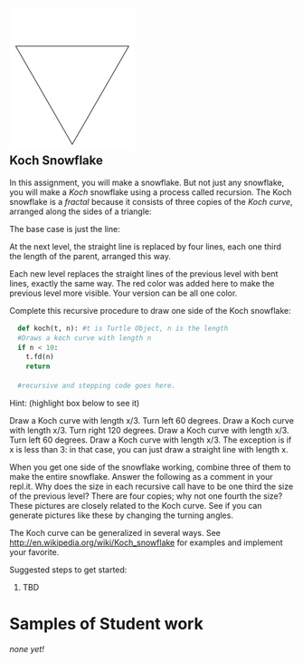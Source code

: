 ![](kochflake.gif)   
Koch Snowflake
--------------
In this assignment, you will  make a snowflake. But not just any snowflake, you will make a *Koch* snowflake using a process called recursion. The Koch snowflake is a *fractal* because it consists of three copies of the *Koch curve*, arranged along the sides of a triangle:


The base case is just the line:

At the next level, the straight line is replaced by four lines, each one third the length of the parent, arranged this way.

Each new level replaces the straight lines of the previous level with bent lines, exactly the same way.
The red color was added here to make the previous level more visible. Your version can be all one color.



Complete this recursive procedure to draw one side of the Koch snowflake:
```Python
  def koch(t, n): #t is Turtle Object, n is the length
  #Draws a koch curve with length n
  if n < 10:
    t.fd(n)
    return

  #recursive and stepping code goes here.
  ```


 
 
 
Hint: (highlight box below to see it)

Draw a Koch curve with length x/3.
Turn left 60 degrees.
Draw a Koch curve with length x/3.
Turn right 120 degrees.
Draw a Koch curve with length x/3.
Turn left 60 degrees.
Draw a Koch curve with length x/3.
The exception is if x is less than 3: in that case, you can just draw a straight line with length x.



When you get one side of the snowflake working, combine three of them to make the entire snowflake.
Answer the following as a comment in your repl.it. Why does the size in each recursive call have to be one third the size of the previous level? There are four copies; why not one fourth the size?
These pictures are closely related to the Koch curve. See if you can generate pictures like these by changing the turning angles.
 
The Koch curve can be generalized in several ways. See http://en.wikipedia.org/wiki/Koch_snowflake for examples and implement your favorite.




Suggested steps to get started:
1. TBD

Samples of Student work
=======================
*none yet!*
